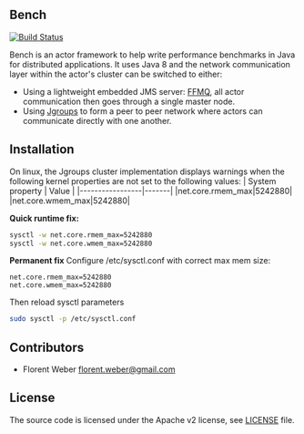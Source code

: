 ## Bench
[![Build Status](https://travis-ci.org/florentw/bench.svg?branch=master)](https://travis-ci.org/florentw/bench)

Bench is an actor framework to help write performance benchmarks in Java for distributed applications.
It uses Java 8 and the network communication layer within the actor's cluster can be switched to either:
- Using a lightweight embedded JMS server: [FFMQ](http://timewalker74.github.io/ffmq/), all actor communication then goes through a single master node.
- Using [Jgroups](http://www.jgroups.org/) to form a peer to peer network where actors can communicate directly with one another.

## Installation
On linux, the Jgroups cluster implementation displays warnings when the following kernel properties are not set to the following values:
| System property | Value |
|-----------------|-------|
|net.core.rmem_max|5242880|
|net.core.wmem_max|5242880|

**Quick runtime fix:**
```bash
sysctl -w net.core.rmem_max=5242880
sysctl -w net.core.wmem_max=5242880
```

**Permanent fix**
Configure /etc/sysctl.conf with correct max mem size:
```
net.core.rmem_max=5242880
net.core.wmem_max=5242880
```

Then reload sysctl parameters
```bash
sudo sysctl -p /etc/sysctl.conf
```

## Contributors
* Florent Weber <florent.weber@gmail.com>

## License
The source code is licensed under the Apache v2 license, see [LICENSE](../blob/master/LICENSE) file.
